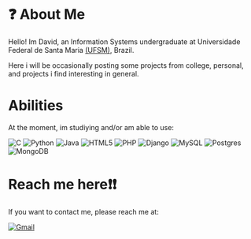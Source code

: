 # :question: About Me

Hello! Im David, an Information Systems undergraduate at Universidade Federal de Santa Maria [(UFSM)](https://www.ufsm.br), Brazil.

Here i will be occasionally posting some projects from college, personal, and projects i find interesting in general.

# Abilities

At the moment, im studiying and/or am able to use:

![C](https://img.shields.io/badge/c-%2300599C.svg?style=for-the-badge&logo=c&logoColor=white)
 ![Python](https://img.shields.io/badge/python-3670A0?style=for-the-badge&logo=python&logoColor=ffdd54)
 ![Java](https://img.shields.io/badge/java-%23ED8B00.svg?style=for-the-badge&logo=openjdk&logoColor=white) ![HTML5](https://img.shields.io/badge/html5-%23E34F26.svg?style=for-the-badge&logo=html5&logoColor=white) ![PHP](https://img.shields.io/badge/php-%23777BB4.svg?style=for-the-badge&logo=php&logoColor=white) ![Django](https://img.shields.io/badge/django-%23092E20.svg?style=for-the-badge&logo=django&logoColor=white)
  ![MySQL](https://img.shields.io/badge/mysql-%2300f.svg?style=for-the-badge&logo=mysql&logoColor=white) ![Postgres](https://img.shields.io/badge/postgres-%23316192.svg?style=for-the-badge&logo=postgresql&logoColor=white) ![MongoDB](https://img.shields.io/badge/MongoDB-%234ea94b.svg?style=for-the-badge&logo=mongodb&logoColor=white)

# Reach me here:exclamation::exclamation:

If you want to contact me, please reach me at:

[![Gmail](https://img.shields.io/badge/Gmail-D14836?style=for-the-badge&logo=gmail&logoColor=white)](mailto:david.lanatahara@gmail.com)
